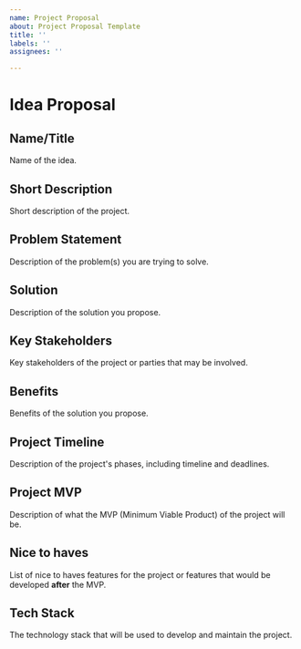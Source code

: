 ```yaml
---
name: Project Proposal
about: Project Proposal Template
title: ''
labels: ''
assignees: ''

---
```


# Idea Proposal

## Name/Title
Name of the idea.

## Short Description
Short description of the project.

## Problem Statement
Description of the problem(s) you are trying to solve.

## Solution 
Description of the solution you propose.

## Key Stakeholders
Key stakeholders of the project or parties that may be involved.

## Benefits
Benefits of the solution you propose.

## Project Timeline
Description of the project's phases, including timeline and deadlines.

## Project MVP
Description of what the MVP (Minimum Viable Product) of the project will be.

## Nice to haves
List of nice to haves features for the project or features that would be developed **after** the MVP.

## Tech Stack
The technology stack that will be used to develop and maintain the project.
